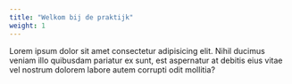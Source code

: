 ```yaml
---
title: "Welkom bij de praktijk"
weight: 1
---
```


Lorem ipsum dolor sit amet consectetur adipisicing elit. Nihil ducimus veniam illo quibusdam pariatur ex sunt, est aspernatur at debitis eius vitae vel nostrum dolorem labore autem corrupti odit mollitia?